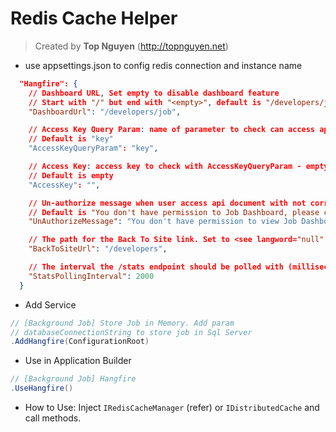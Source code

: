 ﻿# Redis Cache Helper
> Created by **Top Nguyen** (http://topnguyen.net)

- use appsettings.json to config redis connection and instance name
```json
  "Hangfire": {
    // Dashboard URL, Set empty to disable dashboard feature
    // Start with "/" but end with "<empty>", default is "/developers/job"
    "DashboardUrl": "/developers/job",

    // Access Key Query Param: name of parameter to check can access api document or not
    // Default is "key"
    "AccessKeyQueryParam": "key",

    // Access Key: access key to check with AccessKeyQueryParam - empty is allow annonymous
    // Default is empty
    "AccessKey": "",

    // Un-authorize message when user access api document with not correct key.
    // Default is "You don't have permission to Job Dashboard, please contact your administrator."
    "UnAuthorizeMessage": "You don't have permission to view Job Dashboard, please contact your administrator.",

    // The path for the Back To Site link. Set to <see langword="null" /> in order to hide the Back To Site link. Default is "/"
    "BackToSiteUrl": "/developers",

    // The interval the /stats endpoint should be polled with (milliseconds). Default is 2000
    "StatsPollingInterval": 2000
  }
```

- Add Service
```csharp
// [Background Job] Store Job in Memory. Add param
// databaseConnectionString to store job in Sql Server
.AddHangfire(ConfigurationRoot)
```

- Use in Application Builder 
```csharp
// [Background Job] Hangfire
.UseHangfire()
```

- How to Use: Inject `IRedisCacheManager` (refer) or `IDistributedCache` and call methods.
